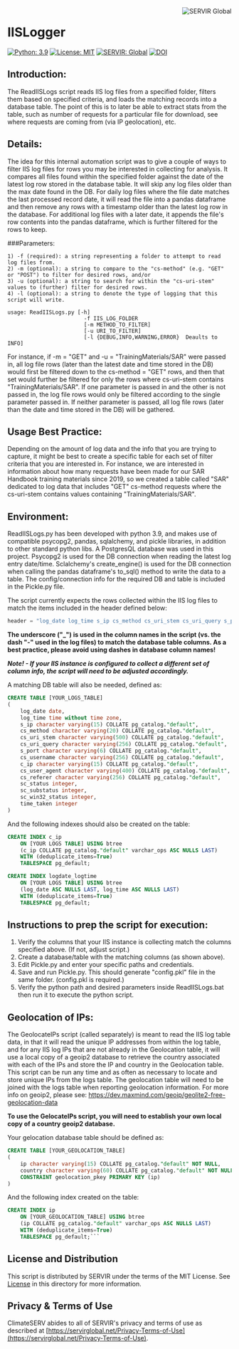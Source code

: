 <a href="https://www.servirglobal.net//">
    <img src="https://tkms.servirglobal.net/static/training/SERVIR_Logo.png" alt="SERVIR Global"
         title="SERVIR Global" align="right" />
</a>

IISLogger
=========
[![Python: 3.9](https://img.shields.io/badge/python-3.9-blue.svg)](https://www.python.org/)
[![License: MIT](https://img.shields.io/badge/License-MIT-yellow.svg)](https://opensource.org/licenses/MIT)
[![SERVIR: Global](https://img.shields.io/badge/SERVIR-Global-green)](https://servirglobal.net)
[![DOI](https://zenodo.org/badge/DOI/10.5281/zenodo.12104260.svg)](https://doi.org/10.5281/zenodo.12104260)

## Introduction:
The ReadIISLogs script reads IIS log files from a specified folder, filters them based on specified criteria, and loads
the matching records into a database table. The point of this is to later be able to extract stats from the table,
such as number of requests for a particular file for download, see where requests are coming from (via IP
geolocation), etc.

## Details:
The idea for this internal automation script was to give a couple of ways to filter IIS log files for rows you may be
interested in collecting for analysis. It compares all files found within the specified folder against the date of the
latest log row stored in the database table. It will skip any log files older than the max date found in the DB. For
daily log files where the file date matches the last processed record date, it will read the file into a pandas
dataframe and then remove any rows with a timestamp older than the latest log row in the database. For additional
log files with a later date, it appends the file's row contents into the pandas dataframe, which is further
filtered for the rows to keep.

###Parameters:
```
1) -f (required): a string representing a folder to attempt to read log files from.
2) -m (optional): a string to compare to the "cs-method" (e.g. "GET" or "POST") to filter for desired rows, and/or
3) -u (optional): a string to search for within the "cs-uri-stem" values to (further) filter for desired rows.
4) -l (optional): a string to denote the type of logging that this script will write.

usage: ReadIISLogs.py [-h]
                        -f IIS_LOG_FOLDER
                        [-m METHOD_TO_FILTER]
                        [-u URI_TO_FILTER]
                        [-l {DEBUG,INFO,WARNING,ERROR}  Deaults to INFO]
```
For instance, if -m = "GET" and -u = "TrainingMaterials/SAR" were passed in, all log file rows (later than the
latest date and time stored in the DB) would first be filtered down to the cs-method = "GET" rows, and then that
set would further be filtered for only the rows where cs-uri-stem contains "TrainingMaterials/SAR". If one
parameter is passed in and the other is not passed in, the log file rows would only be filtered according to the
single parameter passed in. If neither parameter is passed, all log file rows (later than the date and time
stored in the DB) will be gathered.

## Usage Best Practice:
Depending on the amount of log data and the info that you are trying to capture, it might be best to create a specific
table for each set of filter criteria that you are interested in. For instance, we are interested in information
about how many requests have been made for our SAR Handbook training materials since 2019, so we created a table
called "SAR" dedicated to log data that includes "GET" cs-method requests where the cs-uri-stem contains values
containing "TrainingMaterials/SAR".

## Environment:
ReadIISLogs.py has been developed with python 3.9, and makes use of compatible psycopg2, pandas, sqlalchemy, and pickle
libraries, in addition to other standard python libs. A PostgresQL database was used in this project. Psycopg2 is
used for the DB connection when reading the latest log entry date/time. Sclalchemy's create_engine() is used for
the DB connection when calling the pandas dataframe's to_sql() method to write the data to a table. The
config/connection info for the required DB and table is included in the Pickle.py file.

The script currently expects the rows collected within the IIS log files to match the items included in
the header defined below:
```python
header = "log_date log_time s_ip cs_method cs_uri_stem cs_uri_query s_port cs_username c_ip cs_user_agent cs_referer sc_status sc_substatus sc_win32_status time_taken"
```
**The underscore ("_") is used in the column names in the script (vs. the dash "-" used in the log files) to match
the database table columns.  As a best practice, please avoid using dashes in database column names!**

**_Note! - If your IIS instance is configured to collect a different set of column info, the script will need
to be adjusted accordingly._**

A matching DB table will also be needed, defined as:
```sql
CREATE TABLE [YOUR_LOGS_TABLE]
(
    log_date date,
    log_time time without time zone,
    s_ip character varying(15) COLLATE pg_catalog."default",
    cs_method character varying(20) COLLATE pg_catalog."default",
    cs_uri_stem character varying(500) COLLATE pg_catalog."default",
    cs_uri_query character varying(256) COLLATE pg_catalog."default",
    s_port character varying(6) COLLATE pg_catalog."default",
    cs_username character varying(256) COLLATE pg_catalog."default",
    c_ip character varying(15) COLLATE pg_catalog."default",
    cs_user_agent character varying(400) COLLATE pg_catalog."default",
    cs_referer character varying(256) COLLATE pg_catalog."default",
    sc_status integer,
    sc_substatus integer,
    sc_win32_status integer,
    time_taken integer
)
```
And the following indexes should also be created on the table:
```sql
CREATE INDEX c_ip
    ON [YOUR LOGS TABLE] USING btree
    (c_ip COLLATE pg_catalog."default" varchar_ops ASC NULLS LAST)
    WITH (deduplicate_items=True)
    TABLESPACE pg_default;

CREATE INDEX logdate_logtime
    ON [YOUR LOGS TABLE] USING btree
    (log_date ASC NULLS LAST, log_time ASC NULLS LAST)
    WITH (deduplicate_items=True)
    TABLESPACE pg_default;
```

## Instructions to prep the script for execution:
1. Verify the columns that your IIS instance is collecting match the columns specified above. (If not, adjust script.)
2. Create a database/table with the matching columns (as shown above).
3. Edit Pickle.py and enter your specific paths and credentials.
4. Save and run Pickle.py. This should generate "config.pkl" file in the same folder. (config.pkl is required.)
5. Verify the python path and desired parameters inside ReadIISLogs.bat then run it to execute the python script.

## Geolocation of IPs:
The GeolocateIPs script (called separately) is meant to read the IIS log table data, in that it will read the unique
IP addresses from within the log table, and for any IIS log IPs that are not already in the Geolocation table, it
will use a local copy of a geoip2 database to retrieve the country associated with each of the IPs and store the
IP and country in the Geolocation table. This script can be run any time and as often as necessary to locate and store
unique IPs from the logs table. The geolocation table will need to be joined with the logs table when reporting
geolocation information. For more info on geoip2, please see:
https://dev.maxmind.com/geoip/geolite2-free-geolocation-data

**To use the GelocateIPs script, you will need to establish your own local copy of a country geoip2 database.**

Your gelocation database table should be defined as:
```sql
CREATE TABLE [YOUR_GEOLOCATION_TABLE]
(
    ip character varying(15) COLLATE pg_catalog."default" NOT NULL,
    country character varying(60) COLLATE pg_catalog."default" NOT NULL,
    CONSTRAINT geolocation_pkey PRIMARY KEY (ip)
)
```
And the following index created on the table:
```sql
CREATE INDEX ip
    ON [YOUR_GEOLOCATION_TABLE] USING btree
    (ip COLLATE pg_catalog."default" varchar_ops ASC NULLS LAST)
    WITH (deduplicate_items=True)
    TABLESPACE pg_default;```
```

## License and Distribution
This script is distributed by SERVIR under the terms of the MIT License. See
[License](./License) in this directory for more information.

## Privacy & Terms of Use
ClimateSERV abides to all of SERVIR's privacy and terms of use as described
at [https://servirglobal.net/Privacy-Terms-of-Use](https://servirglobal.net/Privacy-Terms-of-Use).
